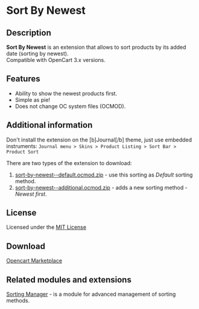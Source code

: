 # Sort By Newest

## Description
**Sort By Newest** is an extension that allows to sort products by its added date (sorting by newest).  
Compatible with OpenCart 3.x versions.

## Features
* Ability to show the newest products first.
* Simple as pie!
* Does not change OC system files (OCMOD).

## Additional information
Don't install the extension on the [b]Journal[/b] theme, just use embedded instruments:
```Journal menu > Skins > Product Listing > Sort Bar > Product Sort```

There are two types of the extension to download:
1. [sort-by-newest--default.ocmod.zip](../addons/default/zip/sort-by-newest--default.ocmod.zip) - use this sorting as *Default* sorting method.
2. [sort-by-newest--additional.ocmod.zip](../addons/additional/zip/sort-by-newest--additional.ocmod.zip) - adds a new sorting method - *Newest first*.

## License
Licensed under the [MIT License](https://raw.githubusercontent.com/ocmod-space/ocmod-sort-by-newest/main/LICENSE.txt)

## Download
[Opencart Marketplace](https://www.opencart.com/index.php?route=marketplace/extension/info&extension_id=33523)

## Related modules and extensions
[Sorting Manager](https://www.opencart.com/index.php?route=marketplace/extension/info&extension_id=38651) - is a module for advanced management of sorting methods.
